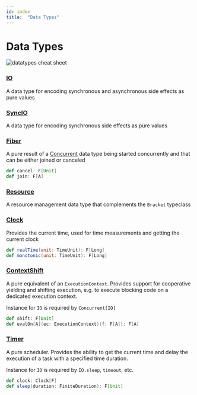 ```yaml
---
id: index
title:  "Data Types"
---
```


# Data Types

![datatypes cheat sheet](/cats-effect/img/2.x/assets/datatypes-cheat-sheet.png)

### [IO](../datatypes/io.md)
A data type for encoding synchronous and asynchronous side effects as pure values

### [SyncIO](../datatypes/syncio.md)
A data type for encoding synchronous side effects as pure values

### [Fiber](../datatypes/fiber.md)
A pure result of a [Concurrent](../typeclasses/concurrent.md) data type being started concurrently and that can be either joined or canceled

```scala
def cancel: F[Unit]
def join: F[A]
```

### [Resource](../datatypes/resource.md)
A resource management data type that complements the `Bracket` typeclass

### [Clock](../datatypes/clock.md)
Provides the current time, used for time measurements and getting the current clock

```scala
def realTime(unit: TimeUnit): F[Long]
def monotonic(unit: TimeUnit): F[Long]
```

### [ContextShift](../datatypes/contextshift.md)
 A pure equivalent of an `ExecutionContext`. Provides support for cooperative yielding and shifting execution, e.g. to execute blocking code on a dedicated execution context.

 Instance for `IO` is required by `Concurrent[IO]`

```scala
def shift: F[Unit]
def evalOn[A](ec: ExecutionContext)(f: F[A]): F[A]
```

### [Timer](../datatypes/timer.md)
 A pure scheduler. Provides the ability to get the current time and delay the execution of a task with a specified time duration.

 Instance for `IO` is required by `IO.sleep`, `timeout`, etc.

```scala
def clock: Clock[F]
def sleep(duration: FiniteDuration): F[Unit]
```
